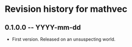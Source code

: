 # Revision history for mathvec

## 0.1.0.0 -- YYYY-mm-dd

* First version. Released on an unsuspecting world.
